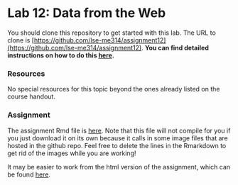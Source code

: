# Lab 12: Data from the Web

You should clone this repository to get started with this lab.  The URL to clone is [https://github.com/lse-me314/assignment12](https://github.com/lse-me314/assignment12).  **You can find detailed instructions on how to do this [here](https://lse-me314.github.io/instructions).**

### Resources

No special resources for this topic beyond the ones already listed on the course handout.

### Assignment

The assignment Rmd file is [here](https://github.com/lse-me314/assignment12/blob/master/me314-assignment12-LASTNAME-FIRSTNAME.Rmd). Note that this file will not compile for you if you just download it on its own because it calls in some image files that are hosted in the github repo. Feel free to delete the lines in the Rmarkdown to get rid of the images while you are working!

It may be easier to work from the html version of the assignment, which can be found [here](me314-assignment12-LASTNAME-FIRSTNAME.html).
